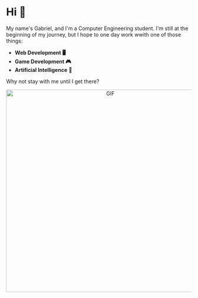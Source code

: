 # Hi 👋

My name's Gabriel, and I'm a Computer Engineering student. I'm still at the beginning of my journey, but I hope to one day work wwith one of those things:

- <b>Web Development 🖥️
- Game Development 🎮
- Artificial Intelligence</b> 🤖

Why not stay with me until I get there?

<div align="center">
<img hight="400" width="550" alt="GIF" align="center" src="https://64.media.tumblr.com/1f35d38b27d6d62507fafce6dfca8382/a812b236aa921c27-8b/s1280x1920/6880e3a3df3b584d69bc9efc41c1dfe022aabd90.gif">
</div>
